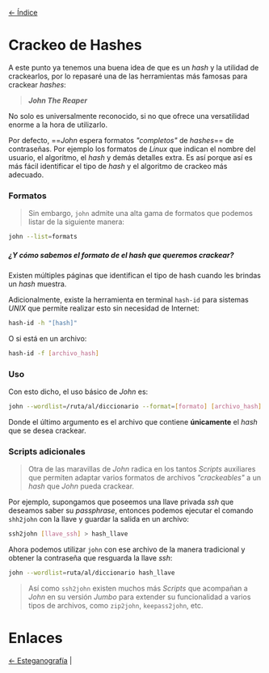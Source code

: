 [<- Índice](../Pentesting.md)
# Crackeo de Hashes

A este punto ya tenemos una buena idea de que es un *hash* y la utilidad de crackearlos, por lo repasaré una de las herramientas más famosas para crackear *hashes*:

> ***John The Reaper***

No solo es universalmente reconocido, si no que ofrece una versatilidad enorme a la hora de utilizarlo.

Por defecto, ==*John* espera formatos *"completos"* de *hashes*== de contraseñas. Por ejemplo los formatos de *Linux* que indican el nombre del usuario, el algoritmo, el *hash* y demás detalles extra.
Es así porque así es más fácil identificar el tipo de *hash* y el algoritmo de crackeo más adecuado.

### Formatos

> Sin embargo, `john` admite una alta gama de formatos que podemos listar de la siguiente manera:

```bash
john --list=formats
```

##### ¿Y cómo sabemos el formato de el *hash* que queremos crackear?

Existen múltiples páginas que identifican el tipo de hash cuando les brindas un *hash* muestra.

Adicionalmente, existe la herramienta en terminal `hash-id` para sistemas *UNIX* que permite realizar esto sin necesidad de Internet:

```bash
hash-id -h "[hash]"
```

O si está en un archivo:

```bash
hash-id -f [archivo_hash]
```

### Uso

Con esto dicho, el uso básico de *John* es:

```bash
john --wordlist=/ruta/al/diccionario --format=[formato] [archivo_hash]
```

Donde el último argumento es el archivo que contiene **únicamente** el *hash* que se desea crackear.

### Scripts adicionales

> Otra de las maravillas de *John* radica en los tantos *Scripts* auxiliares que permiten adaptar varios formatos de archivos *"crackeables"* a un *hash* que *John* pueda crackear.

Por ejemplo, supongamos que poseemos una llave privada *ssh* que deseamos saber su *passphrase*, entonces podemos ejecutar el comando `shh2john` con la llave y guardar la salida en un archivo:

```bash
ssh2john [llave_ssh] > hash_llave
```

Ahora podemos utilizar `john` con ese archivo de la manera tradicional y obtener la contraseña que resguarda la llave *ssh*:

```bash
john --wordlist=ruta/al/diccionario hash_llave
```

> Así como `ssh2john` existen muchos más *Scripts* que acompañan a *John* en su versión *Jumbo* para extender su funcionalidad a varios tipos de archivos, como `zip2john`, `keepass2john`, etc.

# Enlaces

[<- Esteganografía](Esteganografia.md) |